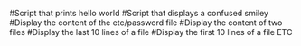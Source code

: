 #Script that prints hello world
#Script that displays a confused smiley
#Display the content of the etc/password file
#Display the content of two files
#Display the last 10 lines of a file
#Display the first 10 lines of a file 
ETC
